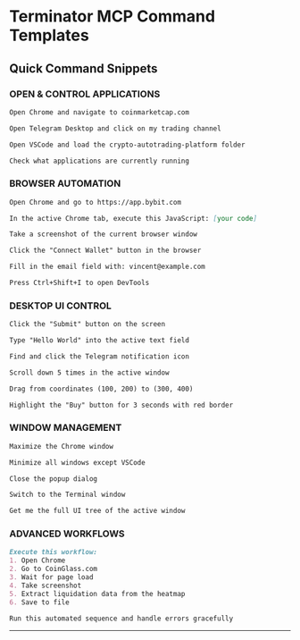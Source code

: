 # Terminator MCP Command Templates

## Quick Command Snippets
### **OPEN & CONTROL APPLICATIONS**
```markdown
Open Chrome and navigate to coinmarketcap.com

Open Telegram Desktop and click on my trading channel

Open VSCode and load the crypto-autotrading-platform folder

Check what applications are currently running
```

### **BROWSER AUTOMATION**
```markdown
Open Chrome and go to https://app.bybit.com

In the active Chrome tab, execute this JavaScript: [your code]

Take a screenshot of the current browser window

Click the "Connect Wallet" button in the browser

Fill in the email field with: vincent@example.com

Press Ctrl+Shift+I to open DevTools
```

### **DESKTOP UI CONTROL**
```markdown
Click the "Submit" button on the screen

Type "Hello World" into the active text field

Find and click the Telegram notification icon

Scroll down 5 times in the active window

Drag from coordinates (100, 200) to (300, 400)

Highlight the "Buy" button for 3 seconds with red border
```

### **WINDOW MANAGEMENT**
```markdown
Maximize the Chrome window

Minimize all windows except VSCode

Close the popup dialog

Switch to the Terminal window

Get me the full UI tree of the active window
```

### **ADVANCED WORKFLOWS**
```markdown
Execute this workflow:
1. Open Chrome
2. Go to CoinGlass.com
3. Wait for page load
4. Take screenshot
5. Extract liquidation data from the heatmap
6. Save to file

Run this automated sequence and handle errors gracefully
```

---
